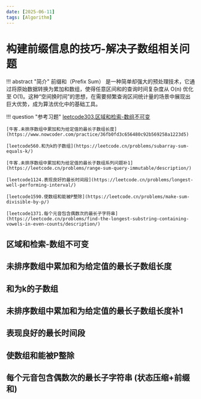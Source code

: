 ```yaml
---
date: [2025-06-11]
tags: [Algorithm]
---
```

# 构建前缀信息的技巧-解决子数组相关问题
!!! abstract "简介"
    前缀和（Prefix Sum） 是一种简单却强大的预处理技术，它通过将原始数据转换为累加和数组，使得任意区间和的查询时间复杂度从 O(n) 优化至 O(1)。这种“空间换时间”的思想，在需要频繁查询区间统计量的场景中展现出巨大优势，成为算法优化中的基础工具。

!!! question "参考习题"
    [leetcode303.区域和检索-数组不可变](https://leetcode.cn/problems/range-sum-query-immutable/description/)

    [牛客.未排序数组中累加和为给定值的最长子数组长度](https://www.nowcoder.com/practice/36fb0fd3c656480c92b569258a1223d5)

    [leetcode560.和为k的子数组](https://leetcode.cn/problems/subarray-sum-equals-k/)

    [牛客.未排序数组中累加和为给定值的最长子数组系列问题补1](https://leetcode.cn/problems/range-sum-query-immutable/description/)
 
    [leetcode1124.表现良好的最长时间段](https://leetcode.cn/problems/longest-well-performing-interval/)
 
    [leetcode1590.使数组和能被P整除](https://leetcode.cn/problems/make-sum-divisible-by-p/)

    [leetcode1371.每个元音包含偶数次的最长子字符串](https://leetcode.cn/problems/find-the-longest-substring-containing-vowels-in-even-counts/description/)

## 区域和检索-数组不可变

## 未排序数组中累加和为给定值的最长子数组长度

## 和为k的子数组

## 未排序数组中累加和为给定值的最长子数组长度补1

## 表现良好的最长时间段

## 使数组和能被P整除

## 每个元音包含偶数次的最长子字符串 (状态压缩+前缀和)
